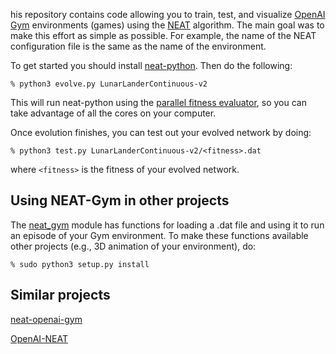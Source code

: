 his repository contains code allowing you to train, test, and visualize
[OpenAI Gym](https://gym.openai.com/) environments (games) using the
[NEAT](https://www.cse.unr.edu/~sushil/class/gas/papers/NEAT.pdf) algorithm.
The main goal was to make this effort as simple as possible.  For example, the
name of the NEAT configuration file is the same as the name of the environment.

To get started you should install [neat-python](https://github.com/CodeReclaimers/neat-python).  Then 
do the following:

```
% python3 evolve.py LunarLanderContinuous-v2
```
This will run neat-python using the
[parallel fitness evaluator](https://neat-python.readthedocs.io/en/latest/module_summaries.html#parallel),
so you can take advantage of all the cores on your computer.

Once evolution finishes, you can test out your evolved network by doing:

```
% python3 test.py LunarLanderContinuous-v2/<fitness>.dat
```

where ```<fitness>``` is the fitness of your evolved network.

## Using NEAT-Gym in other projects

The
[neat_gym](https://github.com/simondlevy/NEAT-Gym/blob/master/neat_gym/__init__.py)
module has functions for loading a .dat file and using it to run an episode of
your Gym environment.  To make these functions available other projects (e.g.,
3D animation of your environment), do:

```
% sudo python3 setup.py install
```

## Similar projects

[neat-openai-gym](https://github.com/sroj/neat-openai-gym)

[OpenAI-NEAT](https://github.com/HackerShackOfficial/OpenAI-NEAT)
